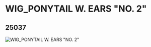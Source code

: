 # WIG_PONYTAIL W. EARS "NO. 2"
## 25037
![WIG_PONYTAIL W. EARS "NO. 2"](https://lc-www-live-s.legocdn.com/media/bricks/5/2/6136695.jpg)